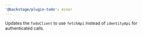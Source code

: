 ```yaml
---
'@backstage/plugin-todo': minor
---
```


Updates the `TodoClient` to use `fetchApi` instead of `identityApi` for authenticated calls.
